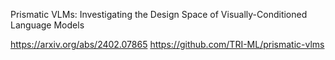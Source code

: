 Prismatic VLMs: Investigating the Design Space of Visually-Conditioned Language Models


https://arxiv.org/abs/2402.07865
https://github.com/TRI-ML/prismatic-vlms


